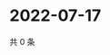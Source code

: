 # 2022-07-17

共 0 条

<!-- BEGIN WEIBO -->
<!-- 最后更新时间 Sun Jul 17 2022 05:00:44 GMT+0800 (China Standard Time) -->

<!-- END WEIBO -->
